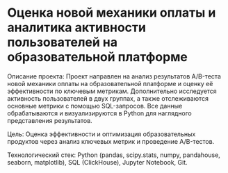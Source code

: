 # Оценка новой механики оплаты и аналитика активности пользователей на образовательной платформе
Описание проекта: Проект направлен на анализ результатов A/B-теста новой механики оплаты на образовательной платформе и оценку её эффективности по ключевым метрикам. Дополнительно исследуется активность пользователей в двух группах, а также отслеживаются основные метрики с помощью SQL-запросов. Все данные обрабатываются и визуализируются в Python для наглядного представления результатов.

Цель: Оценка эффективности и оптимизация образовательных продуктов через анализ ключевых метрик и проведение A/B-тестов.

Технологический стек: Python (pandas, scipy.stats, numpy, pandahouse, seaborn, matplotlib), SQL (ClickHouse), Jupyter Notebook, Git.
